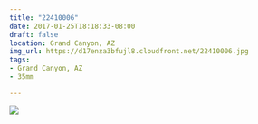 ```yaml
---
title: "22410006"
date: 2017-01-25T18:18:33-08:00
draft: false
location: Grand Canyon, AZ
img_url: https://d17enza3bfujl8.cloudfront.net/22410006.jpg
tags:
- Grand Canyon, AZ
- 35mm

---
```


![](https://d17enza3bfujl8.cloudfront.net/22410006.jpg)

